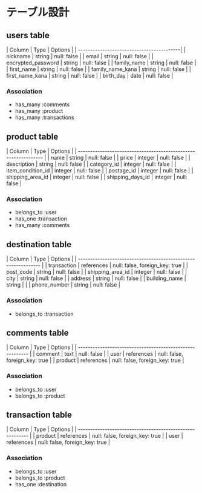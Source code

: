 # テーブル設計

## users table

| Column             | Type   | Options     |
| ------------------------------------------|
| nickname           | string | null: false |
| email              | string | null: false |
| encrypted_password | string | null: false |
| family_name        | string | null: false |
| first_name         | string | null: false |
| family_name_kana   | string | null: false |
| first_name_kana    | string | null: false |
| birth_day          | date   | null: false |

### Association

- has_many :comments
- has_many :product
- has_many :transactions



## product table

| Column            | Type       | Options                        |
| --------------------------------------------------------------- |
| name              | string     | null: false                    |
| price             | integer    | null: false                    |
| description       | string     | null: false                    |
| category_id       | integer    | null: false                    |
| item_condition_id | integer    | null: false                    |
| postage_id        | integer    | null: false                    |
| shipping_area_id  | integer    | null: false                    |
| shipping_days_id  | integer    | null: false                    |


### Association

- belongs_to :user
- has_one :transaction
- has_many :comments


## destination table

| Column           | Type       | Options                        |
| -------------------------------------------------------------- |
| transaction      | references | null: false, foreign_key: true |
| post_code        | string     | null: false                    |
| shipping_area_id | integer    | null: false                    |
| city             | string     | null: false                    |
| address          | string     | null: false                    |
| building_name    | string     |                                |
| phone_number     | string     | null: false                    |

### Association

- belongs_to :transaction


## comments table

| Column  | Type           | Options                        |
| --------------------------------------------------------- |
| comment | text           | null: false                    |
| user    | references     | null: false, foreign_key: true |
| product | references     | null: false, foreign_key: true |


### Association

- belongs_to :user
- belongs_to :product

## transaction table

| Column  | Type           | Options                        |
| --------------------------------------------------------- |
| product | references     | null: false, foreign_key: true |
| user    | references     | null: false, foreign_key: true |

### Association

- belongs_to :user
- belongs_to :product
- has_one :destination